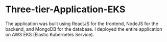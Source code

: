 # Three-tier-Application-EKS

The application was built using ReactJS for the frontend, NodeJS for the backend, and MongoDB for the database. I deployed the entire application on AWS EKS (Elastic Kubernetes Service).
